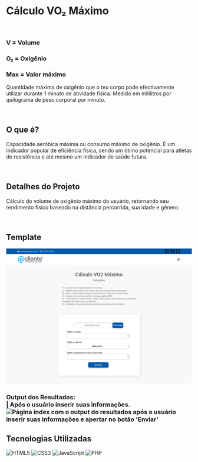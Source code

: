 # Cálculo VO₂ Máximo

<div>

<br>

<h3>V = Volume</h3>
<h3>O₂ = Oxigênio</h3>
<h3>Max = Valor máximo</h3>

<p>Quantidade máxima de oxigênio que o teu corpo pode efectivamente utilizar durante 1 minuto de atividade física. Medido em mililitros por quilograma de peso corporal por minuto.</p>

<br>

<h2>O que é?</h2>

<p>Capacidade aeróbica máxima ou consumo máximo de oxigênio. É um indicador popular de eficiência física, sendo um ótimo potencial para atletas de resistência e até mesmo um indicador de saúde futura.</p>

<br>

<h2>Detalhes do Projeto</h2>

<p>Cálculo do volume de oxigênio máximo do usuário, retornando seu rendimento físico baseado na distância percorrida, sua idade e gênero.</p>

<br>

<h2>Template</h2>

<img src="./assets/template/pagina-index.png" alt="Página index do cáculo de VO2 Máximo">

<h3>Output dos Resultados: 
<br>
| Após o usuário inserir suas informações.

<img src="" alt="Página index com o output do resultados após o usuário inserir suas informações e apertar no botão 'Enviar'">

<br>

<h2>Tecnologias Utilizadas</h2>

<img src ="https://img.shields.io/badge/html5-%23E34F26.svg?style=for-the-badge&logo=html5&logoColor=white" alt="HTML5">
<img src ="https://img.shields.io/badge/css3-%231572B6.svg?style=for-the-badge&logo=css3&logoColor=white" alt="CSS3">
<img src ="https://img.shields.io/badge/javascript-%23323330.svg?style=for-the-badge&logo=javascript&logoColor=%23F7DF1E" alt="JavaScript">
<img src ="https://img.shields.io/badge/php-%23777BB4.svg?style=for-the-badge&logo=php&logoColor=white" alt="PHP">

</div>